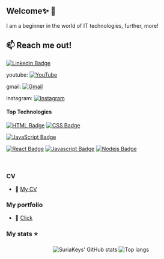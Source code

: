 ## Welcome✨ 👋
I am a beginner in the world of IT technologies, further, more!

## :mailbox: Reach me out!
[![Linkedin Badge](https://img.shields.io/badge/-Nazar_Suriak-0e76a8?style=flat&labelColor=0e76a8&logo=linkedin&logoColor=white)](https://www.linkedin.com/in/nazar-suriak-a600992bb/)

youtube:
[![YouTube](https://img.shields.io/badge/-mishovoda-FF0000?logo=youtube&logoColor=white)](https://www.youtube.com/@mshvdrec)

gmail:
[![Gmail](https://img.shields.io/badge/Suriak-Gmail-D14836?logo=gmail&logoColor=white)](mailto:suraknazar@gmail.com)


instagram:
[![Instagram](https://img.shields.io/badge/Nazar-Suriak-E4405F?logo=instagram&logoColor=white)](https://www.instagram.com/nazrsrk/?next=%2F)

#### Top Technologies

[![HTML Badge](https://img.shields.io/badge/-HTML-E34F26?style=for-the-badge&labelColor=black&logo=html5&logoColor=white)](#)
[![CSS Badge](https://img.shields.io/badge/-CSS-1572B6?style=for-the-badge&labelColor=black&logo=css3&logoColor=white)](#)

[![JavaScript Badge](https://img.shields.io/badge/-JavaScript-F7DF1E?style=for-the-badge&labelColor=black&logo=javascript&logoColor=white)](#)


[![React Badge](https://img.shields.io/badge/-React-61DBFB?style=for-the-badge&labelColor=black&logo=react&logoColor=61DBFB)](#) [![Javascript Badge](https://img.shields.io/badge/-Javascript-F0DB4F?style=for-the-badge&labelColor=black&logo=javascript&logoColor=F0DB4F)](#) [![Nodejs Badge](https://img.shields.io/badge/-Nodejs-3C873A?style=for-the-badge&labelColor=black&logo=node.js&logoColor=3C873A)](#)

<!--
[![Python Badge](https://img.shields.io/badge/-Python-3776AB?style=for-the-badge&labelColor=black&logo=python&logoColor=white)](#)

[![Ruby Badge](https://img.shields.io/badge/-Ruby-CC342D?style=for-the-badge&labelColor=black&logo=ruby&logoColor=white)](#)

[![Java Badge](https://img.shields.io/badge/-Java-007396?style=for-the-badge&labelColor=black&logo=java&logoColor=white)](#)

[![.NET Badge](https://img.shields.io/badge/-.NET-512BD4?style=for-the-badge&labelColor=black&logo=dotnet&logoColor=white)](#)

![Typescript Badge](https://img.shields.io/badge/-Typescript-007acc?style=for-the-badge&labelColor=black&logo=typescript&logoColor=007acc)](#)

[![PHP Badge](https://img.shields.io/badge/-PHP-777BB4?style=for-the-badge&labelColor=black&logo=php&logoColor=white)](#)

and more: https://shields.io/badges

-->

<br/>

### CV
- :paperclip: [My CV](https://docs.google.com/file/d/199rXsc5XSOadjpb2wsQbg50JhB9qqvhZ/edit?usp=docslist_api&filetype=msword)

### My portfolio
- :link: [Click](https://suriakeys.github.io/SuriaKeys/)


### My stats ⭐

<div align="center">
<img alt="SuriaKeys' GitHub stats" src="https://github-readme-stats.vercel.app/api?username=SuriaKeys&show_icons=true&theme=transparent"/>
<img alt="Top langs" src="https://github-readme-stats.vercel.app/api/top-langs/?username=SuriaKeys&layout=compact&langs_count=8"/>

</div>



<!--
**SuriaKeys/SuriaKeys** is a ✨ _special_ ✨ repository because its `README.md` (this file) appears on your GitHub profile.

Here are some ideas to get you started:

- 🔭 I’m currently working on ...
- 🌱 I’m currently learning ...
- 👯 I’m looking to collaborate on ...
- 🤔 I’m looking for help with ...
- 💬 Ask me about ...
- 📫 How to reach me: ...
- 😄 Pronouns: ...
- ⚡ Fun fact: ...
-->
